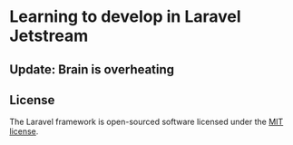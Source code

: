 # Learning to develop in Laravel Jetstream
## Update: Brain is overheating

## License

The Laravel framework is open-sourced software licensed under the [MIT license](https://opensource.org/licenses/MIT).

